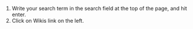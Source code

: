 1. Write your search term in the search field at the top of the page, and hit enter.
1. Click on Wikis link on the left.